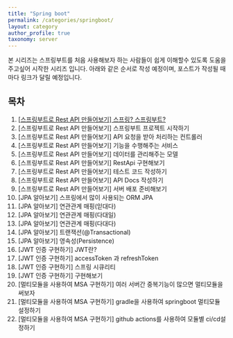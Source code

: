 ```yaml
---
title: "Spring boot"
permalink: /categories/springboot/
layout: category
author_profile: true
taxonomy: server
---
```


본 시리즈는 스프링부트를 처음 사용해보자 하는 사람들이 쉽게 이해할수 있도록 도움을 주고싶어 시작한 시리즈 입니다.
아래와 같은 순서로 작성 예정이며, 포스트가 작성될 때마다 링크가 달릴 예정입니다.

## 목차
1. [[스프링부트로 Rest API 만들어보기] 스프링? 스프링부트?](/springboot/spring-boot/)
2. [스프링부트로 Rest API 만들어보기] 스프링부트 프로젝트 시작하기
3. [스프링부트로 Rest API 만들어보기] API 요청을 받아 처리하는 컨트롤러
4. [스프링부트로 Rest API 만들어보기] 기능을 수행해주는 서비스
5. [스프링부트로 Rest API 만들어보기] 데이터를 관리해주는 모델
6. [스프링부트로 Rest API 만들어보기] RestApi 구현해보기
7. [스프링부트로 Rest API 만들어보기] 테스트 코드 작성하기
8. [스프링부트로 Rest API 만들어보기] API Docs 작성하기
9. [스프링부트로 Rest API 만들어보기] 서버 배포 준비해보기
10. [JPA 알아보기] 스프링에서 많이 사용되는 ORM JPA
11. [JPA 알아보기] 연관관계 매핑(읻대다)
12. [JPA 알아보기] 연관관계 매핑(다대일)
13. [JPA 알아보기] 연관관계 매핑(다대다)
14. [JPA 알아보기] 트랜잭션(@Transactional) 
15. [JPA 알아보기] 영속성(Persistence)
16. [JWT 인증 구현하기] JWT란?
17. [JWT 인증 구현하기] accessToken 과 refreshToken
18. [JWT 인증 구현하기] 스프링 시큐리티
19. [JWT 인증 구현하기] 구현해보기
20. [멀티모듈을 사용하여 MSA 구현하기] 여러 서버간 중복기능이 많으면 멀티모듈을 써보자
21. [멀티모듈을 사용하여 MSA 구현하기] gradle을 사용하여 springboot 멀티모듈 설정하기
22. [멀티모듈을 사용하여 MSA 구현하기] github actions를 사용하여 모듈별 ci/cd설정하기